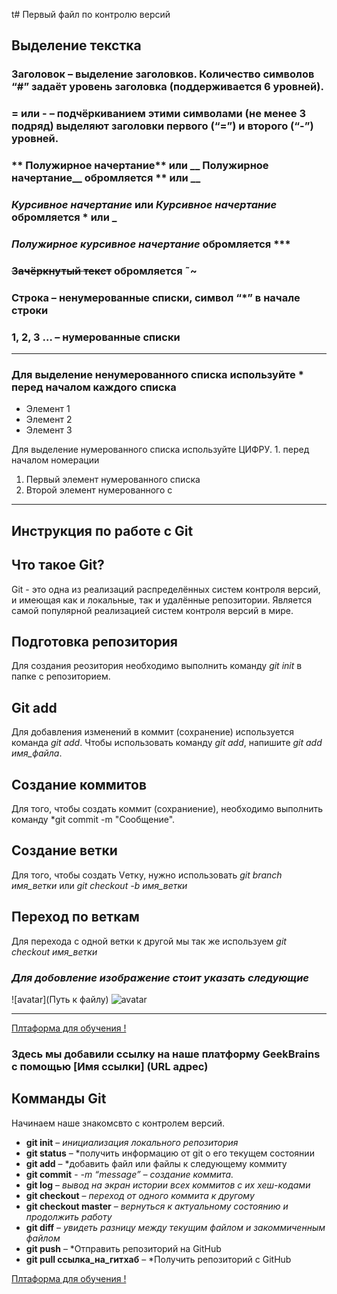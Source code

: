 t# Первый файл по контролю версий
## Выделение текстка

### Заголовок – выделение заголовков. Количество символов “#” задаёт уровень заголовка (поддерживается 6 уровней).
### = или - – подчёркиванием этими символами (не менее 3 подряд) выделяют заголовки первого (“=”) и второго (“-”) уровней.
### ** Полужирное начертание** или __ Полужирное начертание__ обромляется ** или __
### *Курсивное начертание* или _Курсивное начертание_ обромляется * или _
### ***Полужирное курсивное начертание*** обромляется ***

### ~~Зачёркнутый текст~~ обромляется ˜~
### Строка – ненумерованные списки, символ “*” в начале строки
### 1, 2, 3 … – нумерованные списки

---
### Для выделение ненумерованного списка используйте * перед началом каждого списка

* Элемент 1
* Элемент 2
* Элемент 3

Для выделение нумерованного списка используйте ЦИФРУ. 1. перед началом  номерации

1. Первый элемент нумерованного списка
2. Второй элемент нумерованного с

---

## Инструкция по работе с Git

## Что такое Git?


Git - это одна из реализаций распределённых систем контроля версий, и имеющая как и локальные, так и удалённые репозитории. Является самой популярной реализацией систем контроля версий в мире.


## Подготовка репозитория

Для создания реозитория необходимо выполнить команду *git init* в папке с репозиторием.

## Git add

Для добавления изменений в коммит (сохранение) используется команда *git add*. Чтобы использовать команду *git add*, напишите *git add имя_файла*.


## Создание коммитов

Для того, чтобы создать коммит (сохраниение), необходимо выполнить команду *git commit -m "Сообщение".

## Создание ветки

Для того, чтобы создать Vетку, нужно использовать *git branch имя_ветки* или *git checkout -b имя_ветки*

## Переход  по веткам

Для перехода с одной ветки к другой мы так же используем *git checkout имя_ветки*

### *Для добовление изображение стоит указать следующие* 
![avatar](Путь к файлу)
![avatar](https://wallsdesk.com/wp-content/uploads/2018/03/Scottish-Fold-Cat-Pictures.jpg)

---

[Плтаформа для обучения !](https://gb.ru)

###  Здесь мы добавили ссылку на наше платформу GeekBrains с помощью [Имя ссылки] (URL адрес)

## Комманды Git

Начинаем наше знакомсвто с контролем версий.

* **git init** – *инициализация локального репозитория*
* **git status** – *получить информацию от git о его текущем состоянии
* **git add** – *добавить файл или файлы к следующему коммиту
* **git commit** - *-m “message” – создание коммита.*
* **git log** – *вывод на экран истории всех коммитов с их хеш-кодами*
* **git checkout** – *переход от одного коммита к другому*
* **git checkout master** – *вернуться к актуальному состоянию и продолжить работу*
* **git diff** – *увидеть разницу между текущим файлом и закоммиченным файлом*
* **git push** – *Отправить репозиторий на GitHub
* **git pull ссылка_на_гитхаб** – *Получить репозиторий с GitHub

[Плтаформа для обучения !](https://gb.ru)


